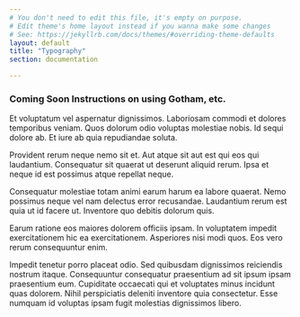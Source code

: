 ```yaml
---
# You don't need to edit this file, it's empty on purpose.
# Edit theme's home layout instead if you wanna make some changes
# See: https://jekyllrb.com/docs/themes/#overriding-theme-defaults
layout: default
title: "Typography"
section: documentation

---
```



<h3 class="alert alert-secondary"><strong>Coming Soon</strong> Instructions on using Gotham, etc.</h3>



Et voluptatum vel aspernatur dignissimos. Laboriosam commodi et dolores temporibus veniam. Quos dolorum odio voluptas molestiae nobis. Id sequi dolore ab. Et iure ab quia repudiandae soluta.

Provident rerum neque nemo sit et. Aut atque sit aut est qui eos qui laudantium. Consequatur sit quaerat ut deserunt aliquid rerum. Ipsa et neque id est possimus atque repellat neque.

Consequatur molestiae totam animi earum harum ea labore quaerat. Nemo possimus neque vel nam delectus error recusandae. Laudantium rerum est quia ut id facere ut. Inventore quo debitis dolorum quis.

Earum ratione eos maiores dolorem officiis ipsam. In voluptatem impedit exercitationem hic ea exercitationem. Asperiores nisi modi quos. Eos vero rerum consequuntur enim.

Impedit tenetur porro placeat odio. Sed quibusdam dignissimos reiciendis nostrum itaque. Consequuntur consequatur praesentium ad sit ipsum ipsam praesentium eum. Cupiditate occaecati qui et voluptates minus incidunt quas dolorem. Nihil perspiciatis deleniti inventore quia consectetur. Esse numquam id voluptas ipsam fugit molestias dignissimos libero.
